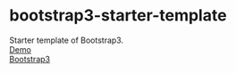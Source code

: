 # bootstrap3-starter-template  
Starter template of Bootstrap3.  
[Demo](http://sample.asami.tokyo/bootstrap/bootstrap3-starter-template/)  
[Bootstrap3](http://getbootstrap.com/getting-started/)
